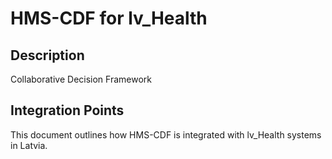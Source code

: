 # HMS-CDF for lv_Health

## Description

Collaborative Decision Framework

## Integration Points

This document outlines how HMS-CDF is integrated with lv_Health systems in Latvia.
